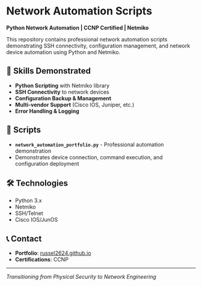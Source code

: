 # Network Automation Scripts

**Python Network Automation | CCNP Certified | Netmiko**

This repository contains professional network automation scripts demonstrating SSH connectivity, configuration management, and network device automation using Python and Netmiko.

## 🚀 Skills Demonstrated
- **Python Scripting** with Netmiko library
- **SSH Connectivity** to network devices
- **Configuration Backup & Management**
- **Multi-vendor Support** (Cisco IOS, Juniper, etc.)
- **Error Handling & Logging**

## 📁 Scripts
- **`network_automation_portfolio.py`** - Professional automation demonstration
- Demonstrates device connection, command execution, and configuration deployment

## 🛠️ Technologies
- Python 3.x
- Netmiko
- SSH/Telnet
- Cisco IOS/JunOS

## 📞 Contact
- **Portfolio**: [russel2624.github.io](https://russel2624.github.io)
- **Certifications**: CCNP

---

*Transitioning from Physical Security to Network Engineering*
